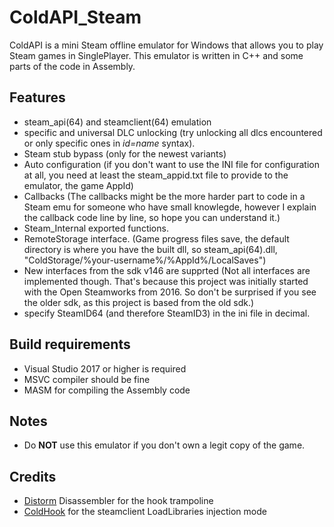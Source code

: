 # ColdAPI_Steam

ColdAPI is a mini Steam offline emulator for Windows that allows you to play Steam games in SinglePlayer. This emulator is written in C++ and some parts of the code in Assembly.


## Features

  - steam_api(64) and steamclient(64) emulation
  - specific and universal DLC unlocking (try unlocking all dlcs encountered or only specific ones in _id=name_ syntax).
  - Steam stub bypass (only for the newest variants)
  - Auto configuration (if you don't want to use the INI file for configuration at all, you need at least the steam_appid.txt file to provide to the emulator, the game AppId)
  - Callbacks (The callbacks might be the more harder part to code in a Steam emu for someone who have small knowlegde, however I explain the callback code line by line, so hope you can understand it.)
  - Steam_Internal exported functions.
  - RemoteStorage interface. (Game progress files save, the default directory is where you have the built dll, so steam_api(64).dll,
"ColdStorage/%your-username%/%AppId%/LocalSaves")
  - New interfaces from the sdk v146 are supprted (Not all interfaces are implemented though. That's because this project was initially started with the Open Steamworks from 2016. So don't be surprised if you see the older sdk, as this project is based from the old sdk.)
  - specify SteamID64 (and therefore SteamID3) in the ini file in decimal.

## Build requirements
- Visual Studio 2017 or higher is required
- MSVC compiler should be fine
- MASM for compiling the Assembly code

## Notes
- Do **NOT** use this emulator if you don't own a legit copy of the game.

## Credits
- [Distorm](https://github.com/gdabah/distorm) Disassembler for the hook trampoline
- [ColdHook](https://github.com/Rat431/ColdHook) for the steamclient LoadLibraries injection mode
